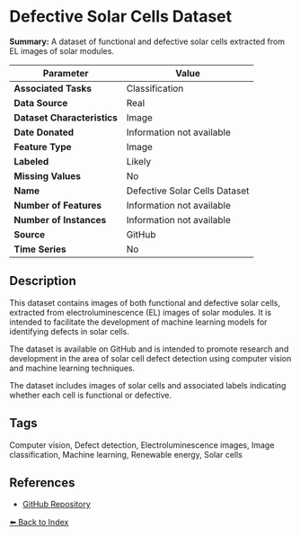 # Defective Solar Cells Dataset

**Summary:** A dataset of functional and defective solar cells extracted from EL images of solar modules.

| Parameter | Value |
| --- | --- |
| **Associated Tasks** | Classification |
| **Data Source** | Real |
| **Dataset Characteristics** | Image |
| **Date Donated** | Information not available |
| **Feature Type** | Image |
| **Labeled** | Likely |
| **Missing Values** | No |
| **Name** | Defective Solar Cells Dataset |
| **Number of Features** | Information not available |
| **Number of Instances** | Information not available |
| **Source** | GitHub |
| **Time Series** | No |

## Description

This dataset contains images of both functional and defective solar cells, extracted from electroluminescence (EL) images of solar modules. It is intended to facilitate the development of machine learning models for identifying defects in solar cells.

The dataset is available on GitHub and is intended to promote research and development in the area of solar cell defect detection using computer vision and machine learning techniques.

The dataset includes images of solar cells and associated labels indicating whether each cell is functional or defective.

## Tags

Computer vision, Defect detection, Electroluminescence images, Image classification, Machine learning, Renewable energy, Solar cells

## References

- [GitHub Repository](https://github.com/zae-bayern/elpv-dataset)

[⬅️ Back to Index](../README.md)
